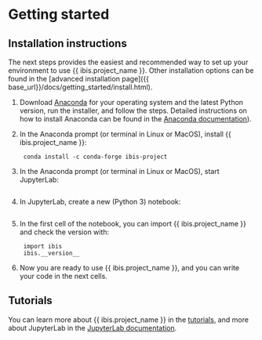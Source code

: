 # Getting started

## Installation instructions

The next steps provides the easiest and recommended way to set up your
environment to use {{ ibis.project_name }}. Other installation options can be found in
the [advanced installation page]({{ base_url}}/docs/getting_started/install.html).

1. Download [Anaconda](https://www.anaconda.com/distribution/) for your operating system and
   the latest Python version, run the installer, and follow the steps. Detailed instructions
   on how to install Anaconda can be found in the
   [Anaconda documentation](https://docs.anaconda.com/anaconda/install/)).

2. In the Anaconda prompt (or terminal in Linux or MacOS), install {{ ibis.project_name }}:

        conda install -c conda-forge ibis-project

3. In the Anaconda prompt (or terminal in Linux or MacOS), start JupyterLab:

    <img class="img-fluid" alt="" src="{{ base_url }}/static/img/install/anaconda_prompt.png"/>

4. In JupyterLab, create a new (Python 3) notebook:

    <img class="img-fluid" alt="" src="{{ base_url }}/static/img/install/jupyterlab_home.png"/>

5. In the first cell of the notebook, you can import {{ ibis.project_name }} and check the version with:

        import ibis
        ibis.__version__

6. Now you are ready to use {{ ibis.project_name }}, and you can write your code in the next cells.

## Tutorials

You can learn more about {{ ibis.project_name }} in the
[tutorials](https://mybinder.org/v2/gh/ibis-project/ibis/master?filepath=docs%2Fsource%2Fnotebooks%2Ftutorial),
and more about JupyterLab in the [JupyterLab documentation](https://jupyterlab.readthedocs.io/en/stable/user/interface.html).
